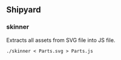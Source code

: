 ## Shipyard

### skinner

Extracts all assets from SVG file into JS file.

`./skinner < Parts.svg > Parts.js`
